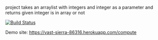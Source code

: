 project takes an arraylist with integers and integer as a parameter and returns given integer is in array or not

[![Build Status](https://travis-ci.org/kemalulker/myDemoApp.svg?branch=master)](https://travis-ci.org/kemalulker/myDemoApp)

Demo site: https://vast-sierra-86316.herokuapp.com/compute